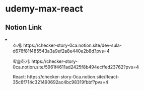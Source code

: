 # udemy-max-react
## Notion Link
<li>
  <ul>소개: https://checker-story-0ca.notion.site/dev-sula-d676f81f485543a3a9ef2a8e440e2b8d?pvs=4</ul>
  <ul>학습하기: https://checker-story-0ca.notion.site/5961f4611ad2425f8b494ecffed23762?pvs=4</ul>
  <ul>React: https://checker-story-0ca.notion.site/React-35c6f714c321490692ac4bc98319fbbf?pvs=4</ul>
</li>
